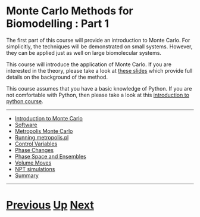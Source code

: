 
# Monte Carlo Methods for Biomodelling : Part 1

The first part of this course will provide an introduction to Monte Carlo. For simplicitly, the techniques will be demonstrated on small systems. However, they can be applied just as well on large biomolecular systems.

This course will introduce the application of Monte Carlo. If you are interested in the theory, please take a look at [these slides](https://drive.google.com/file/d/0B_KkGMZ8ACfaa2k4eVljODN3X1k/edit?usp=sharing) which provide full details on the background of the method.

This course assumes that you have a basic knowledge of Python. If you are not comfortable with Python, then please take a look at this [introduction to python course](../../README.md).

***

* [Introduction to Monte Carlo](intro.md)
* [Software](software.md)
* [Metropolis Monte Carlo](metropolis.md)
* [Running metropolis.pl](running.md)
* [Control Variables](control.md)
* [Phase Changes](phase.md)
* [Phase Space and Ensembles](ensemble.md)
* [Volume Moves](volume.md)
* [NPT simulations](npt.md)
* [Summary](summary.md)

***

# [Previous](../README.md) [Up](../README.md) [Next](intro.md) 
